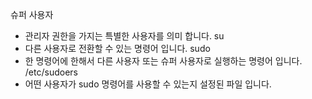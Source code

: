 슈퍼 사용자
- 관리자 권한을 가지는 특별한 사용자를 의미 합니다.
su
- 다른 사용자로 전환할 수 있는 명령어 입니다.
sudo
- 한 명령어에 한해서 다른 사용자 또는 슈퍼 사용자로 실행하는 명령어 입니다.
/etc/sudoers
- 어떤 사용자가 sudo 명령어를 사용할 수 있는지 설정된 파일 입니다.